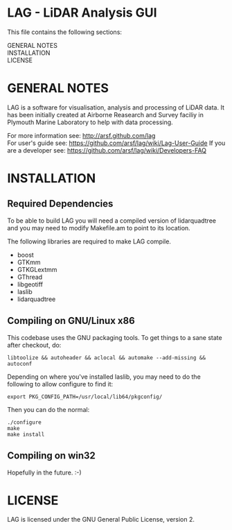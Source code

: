 LAG - LiDAR Analysis GUI
========================  

This file contains the following sections:  

GENERAL NOTES  
INSTALLATION  
LICENSE  

GENERAL NOTES
=============  
LAG is a software for visualisation, analysis and processing of LiDAR data. It has
been initially created at Airborne Reasearch and Survey faciliy in Plymouth Marine
Laboratory to help with data processing.  

For more information see: http://arsf.github.com/lag  
For user's guide see: https://github.com/arsf/lag/wiki/Lag-User-Guide 
If you are a developer see: https://github.com/arsf/lag/wiki/Developers-FAQ  

INSTALLATION
============

Required Dependencies
---------------------

To be able to build LAG you will need a compiled version of lidarquadtree and
you may need to modify Makefile.am to point to its location.

The following libraries are required to make LAG compile.
   * boost
   * GTKmm
   * GTKGLextmm
   * GThread
   * libgeotiff
   * laslib
   * lidarquadtree

Compiling on GNU/Linux x86
--------------------------

This codebase uses the GNU packaging tools.  To get things to a sane state
after checkout, do:

    libtoolize && autoheader && aclocal && automake --add-missing && autoconf

Depending on where you've installed laslib, you may need to do the following 
to allow configure to find it:

    export PKG_CONFIG_PATH=/usr/local/lib64/pkgconfig/

Then you can do the normal:

    ./configure
    make
    make install

Compiling on win32
------------------

Hopefully in the future. :-)

LICENSE
=======

LAG is licensed under the GNU General Public License, version 2. 
